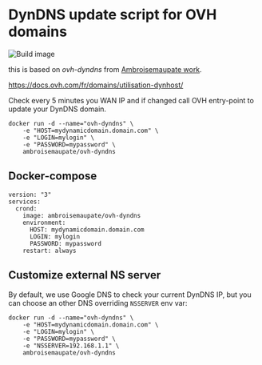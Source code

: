 # DynDNS update script for OVH domains

![Build image](https://github.com/webhainaut/ovh-dyndns-docker/workflows/Build%20ovh-dyndns%20image/badge.svg)

this is based on *ovh-dyndns* from [Ambroisemaupate work](https://github.com/ambroisemaupate/Docker).

https://docs.ovh.com/fr/domains/utilisation-dynhost/

Check every 5 minutes you WAN IP and if changed call OVH entry-point to update
your DynDNS domain.

```
docker run -d --name="ovh-dyndns" \
    -e "HOST=mydynamicdomain.domain.com" \
    -e "LOGIN=mylogin" \
    -e "PASSWORD=mypassword" \
    ambroisemaupate/ovh-dyndns
```

## Docker-compose

```
version: "3"
services:
  crond:
    image: ambroisemaupate/ovh-dyndns
    environment:
      HOST: mydynamicdomain.domain.com
      LOGIN: mylogin
      PASSWORD: mypassword
    restart: always
```

## Customize external NS server

By default, we use Google DNS to check your current DynDNS IP, but you can choose an
other DNS overriding `NSSERVER` env var:

```
docker run -d --name="ovh-dyndns" \
    -e "HOST=mydynamicdomain.domain.com" \
    -e "LOGIN=mylogin" \
    -e "PASSWORD=mypassword" \
    -e "NSSERVER=192.168.1.1" \
    ambroisemaupate/ovh-dyndns
```

